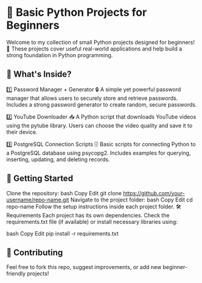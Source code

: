 # 🐍 Basic Python Projects for Beginners
Welcome to my collection of small Python projects designed for beginners! 🚀 These projects cover useful real-world applications and help build a strong foundation in Python programming.

## 📌 What's Inside?
1️⃣ Password Manager + Generator
🔒 A simple yet powerful password manager that allows users to securely store and retrieve passwords. Includes a strong password generator to create random, secure passwords.

2️⃣ YouTube Downloader
📥 A Python script that downloads YouTube videos using the pytube library. Users can choose the video quality and save it to their device.

3️⃣ PostgreSQL Connection Scripts
🗄️ Basic scripts for connecting Python to a PostgreSQL database using psycopg2. Includes examples for querying, inserting, updating, and deleting records.

## 🚀 Getting Started
Clone the repository:
bash
Copy
Edit
git clone https://github.com/your-username/repo-name.git
Navigate to the project folder:
bash
Copy
Edit
cd repo-name
Follow the setup instructions inside each project folder.
🛠 Requirements
Each project has its own dependencies. Check the requirements.txt file (if available) or install necessary libraries using:

bash
Copy
Edit
pip install -r requirements.txt
## 🤝 Contributing
Feel free to fork this repo, suggest improvements, or add new beginner-friendly projects!

